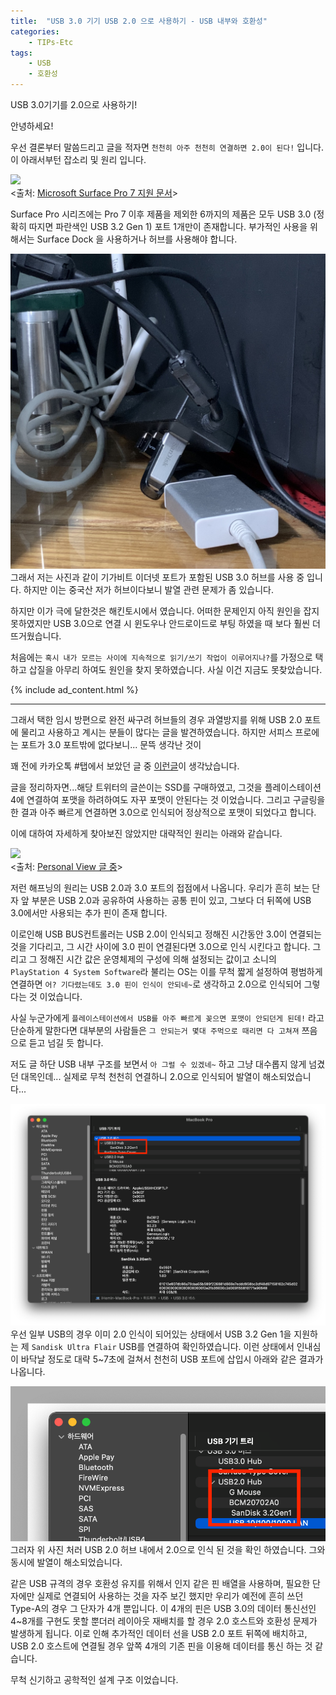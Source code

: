 ```yaml
---
title:  "USB 3.0 기기 USB 2.0 으로 사용하기 - USB 내부와 호환성"
categories:
    - TIPs-Etc
tags:
    - USB
    - 호환성
---
```

USB 3.0기기를 2.0으로 사용하기!

안녕하세요!

우선 결론부터 말씀드리고 글을 적자면 `천천히 아주 천천히 연결하면 2.0이 된다!` 입니다. 이 아래서부턴 잡소리 및 원리 입니다.

![](https://support.content.office.net/ko-kr/media/9506e786-c6a4-4c65-892a-27d35f934516.png)   
<출처: [Microsoft Surface Pro 7 지원 문서](https://support.microsoft.com/ko-kr/surface/surface-pro-7-기능-8254894d-bb80-77ef-daae-612ea713e310)>

Surface Pro 시리즈에는 Pro 7 이후 제품을 제외한 6까지의 제품은 모두 USB 3.0 (정확히 따지면 파란색인 USB 3.2 Gen 1) 포트 1개만이 존재합니다. 부가적인 사용을 위해서는 Surface Dock 을 사용하거나 허브를 사용해야 합니다.

![](/assets/2021-06-08-Use-USB-2.0/1.jpg)   
그래서 저는 사진과 같이 기가비트 이더넷 포트가 포함된 USB 3.0 허브를 사용 중 입니다. 하지만 이는 중국산 저가 허브이다보니 발열 관련 문제가 좀 있습니다.

하지만 이가 극에 달한것은 해킨토시에서 였습니다. 어떠한 문제인지 아직 원인을 잡지 못하였지만 USB 3.0으로 연결 시 윈도우나 안드로이드로 부팅 하였을 때 보다 훨씬 더 뜨거웠습니다.

처음에는 `혹시 내가 모르는 사이에 지속적으로 읽기/쓰기 작업이 이루어지나?`를 가정으로 택하고 삽질을 아무리 하여도 원인을 찾지 못하였습니다. 사실 이건 지금도 못찾았습니다.

{% include ad_content.html %}

<hr>

그래서 택한 임시 방편으로 완전 싸구려 허브들의 경우 과열방지를 위해 USB 2.0 포트에 물리고 사용하고 계시는 분들이 많다는 글을 발견하였습니다. 하지만 서피스 프로에는 포트가 3.0 포트밖에 없다보니... 문뜩 생각난 것이

꽤 전에 카카오톡 #탭에서 보았던 글 중 [이런글](https://m.cafe.daum.net/dotax/Elgq/3649974?svc=topRank)이 생각났습니다.

글을 정리하자면...해당 트위터의 글쓴이는 SSD를 구매하였고, 그것을 플레이스테이션4에 연결하여 포맷을 하려하여도 자꾸 포맷이 안된다는 것 이었습니다. 그리고 구글링을 한 결과 아주 빠르게 연결하면 3.0으로 인식되어 정상적으로 포맷이 되었다고 합니다.

이에 대하여 자세하게 찾아보진 않았지만 대략적인 원리는 아래와 같습니다.

![](http://www.personal-view.com/talks/uploads/FileUpload/b2/77b5befb0daf96476792955686a1a3.jpg)   
<출처: [Personal View 글 중](http://www.personal-view.com/talks/discussion/21435/usb-3.1-gen-2-and-usb-3.2-confusion-regarding-type-c-ports)>

저런 해프닝의 원리는 USB 2.0과 3.0 포트의 접점에서 나옵니다. 우리가 흔히 보는 단자 앞 부분은 USB 2.0과 공유하여 사용하는 공통 핀이 있고, 그보다 더 뒤쪽에 USB 3.0에서만 사용되는 추가 핀이 존재 합니다.

이로인해 USB BUS컨트롤러는 USB 2.0이 인식되고 정해진 시간동안 3.0이 연결되는 것을 기다리고, 그 시간 사이에 3.0 핀이 연결된다면 3.0으로 인식 시킨다고 합니다. 그리고 그 정해진 시간 값은 운영체제의 구성에 의해 설정되는 값이고 소니의 `PlayStation 4 System Software`라 불리는 OS는 이를 무척 짧게 설정하여 평범하게 연결하면 `어? 기다렸는데도 3.0 핀이 인식이 안되네~`로 생각하고 2.0으로 인식되어 그렇다는 것 이었습니다.

사실 누군가에게 `플레이스테이션에서 USB를 아주 빠르게 꽂으면 포맷이 안되던게 된데!` 라고 단순하게 말한다면 대부분의 사람들은 `그 안되는거 몇대 주먹으로 때리면 다 고쳐져` 쯔음으로 듣고 넘길 듯 합니다.

저도 글 하단 USB 내부 구조를 보면서 `아 그럴 수 있겠네~` 하고 그냥 대수롭지 않게 넘겼던 대목인데... 실제로 무척 천천히 연결하니 2.0으로 인식되어 발열이 해소되었습니다...

![](/assets/2021-06-08-Use-USB-2.0/2.png)   
우선 일부 USB의 경우 이미 2.0 인식이 되어있는 상태에서 USB 3.2 Gen 1을 지원하는 제 `Sandisk Ultra Flair` USB를 연결하여 확인하였습니다. 이런 상태에서 인내심이 바닥날 정도로 대략 5~7초에 걸쳐서 천천히 USB 포트에 삽입시 아래와 같은 결과가 나옵니다.

![](/assets/2021-06-08-Use-USB-2.0/3.png)   
그러자 위 사진 처러 USB 2.0 허브 내에서 2.0으로 인식 된 것을 확인 하였습니다. 그와 동시에 발열이 해소되었습니다.

같은 USB 규격의 경우 호환성 유지를 위해서 인지 같은 핀 배열을 사용하며, 필요한 단자에만 실제로 연결되어 사용하는 것을 자주 보긴 했지만 우리가 예전에 흔히 쓰던 Type-A의 경우 그 단자가 4개 뿐입니다. 이 4개의 핀은 USB 3.0의 데이터 통신선인 4~8개를 구현도 못할 뿐더러 레이아웃 재배치를 할 경우 2.0 호스트와 호환성 문제가 발생하게 됩니다. 이로 인해 추가적인 데이터 선을 USB 2.0 포트 뒤쪽에 배치하고, USB 2.0 호스트에 연결될 경우 앞쪽 4개의 기존 핀을 이용해 데이터를 통신 하는 것 같습니다.

무척 신기하고 공학적인 설계 구조 이었습니다.
